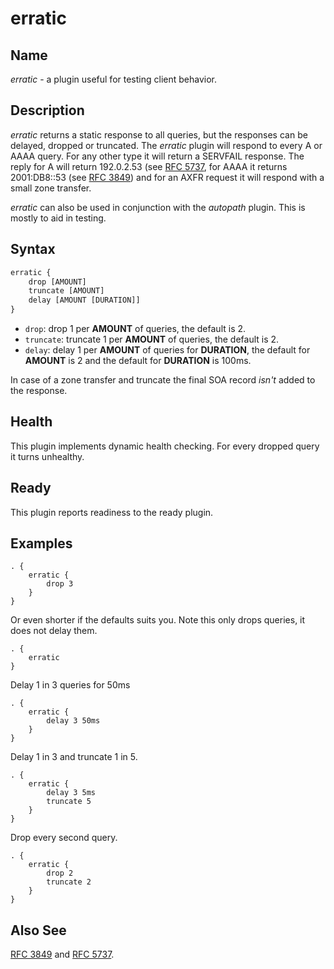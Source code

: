 # erratic

## Name

*erratic* - a plugin useful for testing client behavior.

## Description

*erratic* returns a static response to all queries, but the responses can be delayed, dropped or truncated.
The *erratic* plugin will respond to every A or AAAA query. For any other type it will return
a SERVFAIL response. The reply for A will return 192.0.2.53 (see [RFC
5737](https://tools.ietf.org/html/rfc5737),
for AAAA it returns 2001:DB8::53 (see [RFC 3849](https://tools.ietf.org/html/rfc3849)) and for an
AXFR request it will respond with a small zone transfer.

*erratic* can also be used in conjunction with the *autopath* plugin. This is mostly to aid in
testing.

## Syntax

~~~ txt
erratic {
    drop [AMOUNT]
    truncate [AMOUNT]
    delay [AMOUNT [DURATION]]
}
~~~

* `drop`: drop 1 per **AMOUNT** of queries, the default is 2.
* `truncate`: truncate 1 per **AMOUNT** of queries, the default is 2.
* `delay`: delay 1 per **AMOUNT** of queries for **DURATION**, the default for **AMOUNT** is 2 and
  the default for **DURATION** is 100ms.

In case of a zone transfer and truncate the final SOA record *isn't* added to the response.

## Health

This plugin implements dynamic health checking. For every dropped query it turns unhealthy.

## Ready

This plugin reports readiness to the ready plugin.

## Examples

~~~ corefile
. {
    erratic {
        drop 3
    }
}
~~~

Or even shorter if the defaults suits you. Note this only drops queries, it does not delay them.

~~~ corefile
. {
    erratic
}
~~~

Delay 1 in 3 queries for 50ms

~~~ corefile
. {
    erratic {
        delay 3 50ms
    }
}
~~~

Delay 1 in 3 and truncate 1 in 5.

~~~ corefile
. {
    erratic {
        delay 3 5ms
        truncate 5
    }
}
~~~

Drop every second query.

~~~ corefile
. {
    erratic {
        drop 2
        truncate 2
    }
}
~~~

## Also See

[RFC 3849](https://tools.ietf.org/html/rfc3849) and
[RFC 5737](https://tools.ietf.org/html/rfc5737).
